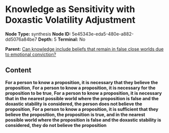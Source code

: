 # Knowledge as Sensitivity with Doxastic Volatility Adjustment

**Node Type:** synthesis
**Node ID:** 5e45343e-eda5-480e-a882-dd5076a84be7
**Depth:** 5
**Terminal:** No

**Parent:** [Can knowledge include beliefs that remain in false close worlds due to emotional conviction?](can-knowledge-include-beliefs-that-remain-in-false-close-worlds-due-to-emotional-conviction-antithesis-dec062c4-1f54-4d4e-a788-8e2dbbc7b144.md)

## Content

**For a person to know a proposition, it is necessary that they believe the proposition**, **For a person to know a proposition, it is necessary for the proposition to be true**, **For a person to know a proposition, it is necessary that in the nearest possible world where the proposition is false and the doxastic stability is considered, the person does not believe the proposition**, **For a person to know a proposition, it is sufficient that they believe the proposition, the proposition is true, and in the nearest possible world where the proposition is false and the doxastic stability is considered, they do not believe the proposition**
